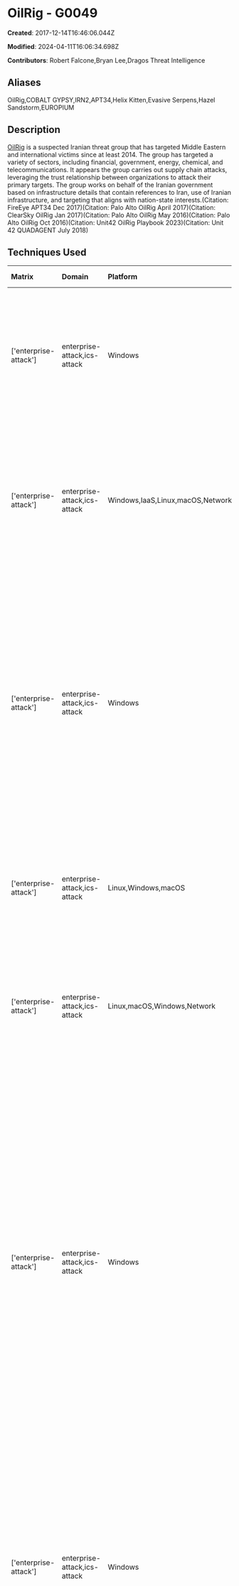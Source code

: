 # OilRig - G0049

**Created**: 2017-12-14T16:46:06.044Z

**Modified**: 2024-04-11T16:06:34.698Z

**Contributors**: Robert Falcone,Bryan Lee,Dragos Threat Intelligence

## Aliases

OilRig,COBALT GYPSY,IRN2,APT34,Helix Kitten,Evasive Serpens,Hazel Sandstorm,EUROPIUM

## Description

[OilRig](https://attack.mitre.org/groups/G0049) is a suspected Iranian threat group that has targeted Middle Eastern and international victims since at least 2014. The group has targeted a variety of sectors, including financial, government, energy, chemical, and telecommunications. It appears the group carries out supply chain attacks, leveraging the trust relationship between organizations to attack their primary targets. The group works on behalf of the Iranian government based on infrastructure details that contain references to Iran, use of Iranian infrastructure, and targeting that aligns with nation-state interests.(Citation: FireEye APT34 Dec 2017)(Citation: Palo Alto OilRig April 2017)(Citation: ClearSky OilRig Jan 2017)(Citation: Palo Alto OilRig May 2016)(Citation: Palo Alto OilRig Oct 2016)(Citation: Unit42 OilRig Playbook 2023)(Citation: Unit 42 QUADAGENT July 2018)

## Techniques Used

|Matrix|Domain|Platform|Technique ID|Technique Name|Use|
| :---| :---| :---| :---| :---| :---|
|['enterprise-attack']|enterprise-attack,ics-attack|Windows|T1555.004|Windows Credential Manager|[OilRig](https://attack.mitre.org/groups/G0049) has used credential dumping tool named VALUEVAULT to steal credentials from the Windows Credential Manager.(Citation: FireEye APT34 July 2019)|
|['enterprise-attack']|enterprise-attack,ics-attack|Windows,IaaS,Linux,macOS,Network|T1082|System Information Discovery|[OilRig](https://attack.mitre.org/groups/G0049) has run <code>hostname</code> and <code>systeminfo</code> on a victim.(Citation: Palo Alto OilRig May 2016)(Citation: Palo Alto OilRig Oct 2016)(Citation: FireEye APT34 July 2019)(Citation: Check Point APT34 April 2021)	|
|['enterprise-attack']|enterprise-attack,ics-attack|Windows|T1003.001|LSASS Memory|[OilRig](https://attack.mitre.org/groups/G0049) has used credential dumping tools such as [Mimikatz](https://attack.mitre.org/software/S0002) to steal credentials to accounts logged into the compromised system and to Outlook Web Access.(Citation: Unit42 OilRig Playbook 2023)(Citation: FireEye APT34 Webinar Dec 2017)(Citation: FireEye APT35 2018)(Citation: FireEye APT34 July 2019)|
|['enterprise-attack']|enterprise-attack,ics-attack|Linux,Windows,macOS|T1008|Fallback Channels|[OilRig](https://attack.mitre.org/groups/G0049) malware ISMAgent falls back to its DNS tunneling mechanism if it is unable to reach the C2 server over HTTP.(Citation: OilRig ISMAgent July 2017)|
|['enterprise-attack']|enterprise-attack,ics-attack|Linux,macOS,Windows,Network|T1071.001|Web Protocols|[OilRig](https://attack.mitre.org/groups/G0049) has used HTTP for C2.(Citation: Unit42 OilRig Playbook 2023)(Citation: FireEye APT34 Webinar Dec 2017)(Citation: FireEye APT34 July 2019)|
|['enterprise-attack']|enterprise-attack,ics-attack|Windows|T1059.003|Windows Command Shell|[OilRig](https://attack.mitre.org/groups/G0049) has used macros to deliver malware such as [QUADAGENT](https://attack.mitre.org/software/S0269) and [OopsIE](https://attack.mitre.org/software/S0264).(Citation: FireEye APT34 Dec 2017)(Citation: OilRig ISMAgent July 2017)(Citation: Unit 42 OopsIE! Feb 2018)(Citation: Unit 42 QUADAGENT July 2018)(Citation: Unit42 OilRig Nov 2018) [OilRig](https://attack.mitre.org/groups/G0049) has used batch scripts.(Citation: FireEye APT34 Dec 2017)(Citation: OilRig ISMAgent July 2017)(Citation: Unit 42 OopsIE! Feb 2018)(Citation: Unit 42 QUADAGENT July 2018)(Citation: Unit42 OilRig Nov 2018)|
|['enterprise-attack']|enterprise-attack,ics-attack|Windows|T1021.001|Remote Desktop Protocol|[OilRig](https://attack.mitre.org/groups/G0049) has used Remote Desktop Protocol for lateral movement. The group has also used tunneling tools to tunnel RDP into the environment.(Citation: Unit42 OilRig Playbook 2023)(Citation: FireEye APT34 Webinar Dec 2017)(Citation: Crowdstrike GTR2020 Mar 2020)|
|['enterprise-attack']|enterprise-attack,ics-attack|Linux,Windows,macOS,Network|T1505.003|Web Shell|[OilRig](https://attack.mitre.org/groups/G0049) has used web shells, often to maintain access to a victim network.(Citation: Unit42 OilRig Playbook 2023)(Citation: FireEye APT34 Webinar Dec 2017)(Citation: Crowdstrike GTR2020 Mar 2020)|
|['enterprise-attack']|enterprise-attack,ics-attack|Linux,macOS,Windows,Containers|T1036|Masquerading|[OilRig](https://attack.mitre.org/groups/G0049) has used .doc file extensions to mask malicious executables.(Citation: Check Point APT34 April 2021)|
|['enterprise-attack']|enterprise-attack,ics-attack|Windows|T1218.001|Compiled HTML File|[OilRig](https://attack.mitre.org/groups/G0049) has used a CHM payload to load and execute another malicious file once delivered to a victim.(Citation: Palo Alto OilRig May 2016)|
|['enterprise-attack']|enterprise-attack,ics-attack|Windows,IaaS,Linux,macOS,Containers,Network|T1046|Network Service Discovery|[OilRig](https://attack.mitre.org/groups/G0049) has used the publicly available tool SoftPerfect Network Scanner as well as a custom tool called GOLDIRONY to conduct network scanning.(Citation: FireEye APT34 Webinar Dec 2017)|
|['enterprise-attack']|enterprise-attack,ics-attack|Linux,macOS,Windows|T1087.001|Local Account|[OilRig](https://attack.mitre.org/groups/G0049) has run <code>net user</code>, <code>net user /domain</code>, <code>net group “domain admins” /domain</code>, and <code>net group “Exchange Trusted Subsystem” /domain</code> to get account listings on a victim.(Citation: Palo Alto OilRig May 2016)|
|['enterprise-attack']|enterprise-attack,ics-attack|Windows,Office 365|T1137.004|Outlook Home Page|[OilRig](https://attack.mitre.org/groups/G0049) has abused the Outlook Home Page feature for persistence. [OilRig](https://attack.mitre.org/groups/G0049) has also used CVE-2017-11774 to roll back the initial patch designed to protect against Home Page abuse.(Citation: FireEye Outlook Dec 2019)|
|['enterprise-attack']|enterprise-attack,ics-attack|Linux,macOS,Windows|T1069.002|Domain Groups|[OilRig](https://attack.mitre.org/groups/G0049) has used <code>net group /domain</code>, <code>net group “domain admins” /domain</code>, and <code>net group “Exchange Trusted Subsystem” /domain</code> to find domain group permission settings.(Citation: Palo Alto OilRig May 2016)|
|['enterprise-attack']|enterprise-attack,ics-attack|Linux,macOS,Windows|T1113|Screen Capture|[OilRig](https://attack.mitre.org/groups/G0049) has a tool called CANDYKING to capture a screenshot of user's desktop.(Citation: FireEye APT34 Webinar Dec 2017)|
|['enterprise-attack']|enterprise-attack,ics-attack|Windows,macOS,Linux|T1007|System Service Discovery|[OilRig](https://attack.mitre.org/groups/G0049) has used <code>sc query</code> on a victim to gather information about services.(Citation: Palo Alto OilRig May 2016)|
|['enterprise-attack']|enterprise-attack,ics-attack|Windows|T1059.001|PowerShell|[OilRig](https://attack.mitre.org/groups/G0049) has used PowerShell scripts for execution, including use of a macro to run a PowerShell command to decode file contents.(Citation: FireEye APT34 Dec 2017)(Citation: OilRig New Delivery Oct 2017)(Citation: Crowdstrike Helix Kitten Nov 2018)|
|['enterprise-attack']|enterprise-attack,ics-attack|Linux,macOS,Windows|T1070.004|File Deletion|[OilRig](https://attack.mitre.org/groups/G0049) has deleted files associated with their payload after execution.(Citation: FireEye APT34 Dec 2017)(Citation: Unit 42 OopsIE! Feb 2018)|
|['enterprise-attack']|enterprise-attack,ics-attack|Linux,macOS,Windows|T1204.002|Malicious File|[OilRig](https://attack.mitre.org/groups/G0049) has delivered macro-enabled documents that required targets to click the "enable content" button to execute the payload on the system.(Citation: Unit 42 OopsIE! Feb 2018)(Citation: Unit 42 QUADAGENT July 2018)(Citation: Crowdstrike Helix Kitten Nov 2018)(Citation: Check Point APT34 April 2021)|
|['enterprise-attack']|enterprise-attack,ics-attack|Windows,Linux,Containers,macOS|T1133|External Remote Services|[OilRig](https://attack.mitre.org/groups/G0049) uses remote services such as VPN, Citrix, or OWA to persist in an environment.(Citation: FireEye APT34 Webinar Dec 2017)|
|['enterprise-attack']|enterprise-attack,ics-attack|Windows,Linux,macOS,IaaS,Network|T1201|Password Policy Discovery|[OilRig](https://attack.mitre.org/groups/G0049) has used net.exe in a script with <code>net accounts /domain</code> to find the password policy of a domain.(Citation: FireEye Targeted Attacks Middle East Banks)|
|['enterprise-attack']|enterprise-attack,ics-attack|Linux,macOS,Windows|T1087.002|Domain Account|[OilRig](https://attack.mitre.org/groups/G0049) has run <code>net user</code>, <code>net user /domain</code>, <code>net group “domain admins” /domain</code>, and <code>net group “Exchange Trusted Subsystem” /domain</code> to get account listings on a victim.(Citation: Palo Alto OilRig May 2016)|
|['enterprise-attack']|enterprise-attack,ics-attack|Windows|T1003.004|LSA Secrets|[OilRig](https://attack.mitre.org/groups/G0049) has used credential dumping tools such as [LaZagne](https://attack.mitre.org/software/S0349) to steal credentials to accounts logged into the compromised system and to Outlook Web Access.(Citation: Unit42 OilRig Playbook 2023)(Citation: FireEye APT34 Webinar Dec 2017)(Citation: FireEye APT35 2018)(Citation: FireEye APT34 July 2019)|
|['enterprise-attack']|enterprise-attack,ics-attack|Windows,Linux,macOS|T1140|Deobfuscate/Decode Files or Information|A [OilRig](https://attack.mitre.org/groups/G0049) macro has run a PowerShell command to decode file contents. [OilRig](https://attack.mitre.org/groups/G0049) has also used [certutil](https://attack.mitre.org/software/S0160) to decode base64-encoded files on victims.(Citation: FireEye APT34 Dec 2017)(Citation: OilRig New Delivery Oct 2017)(Citation: Unit 42 OopsIE! Feb 2018)(Citation: Crowdstrike GTR2020 Mar 2020)|
|['enterprise-attack']|enterprise-attack,ics-attack|Linux,macOS,Windows,Network|T1048.003|Exfiltration Over Unencrypted Non-C2 Protocol|[OilRig](https://attack.mitre.org/groups/G0049) has exfiltrated data over FTP separately from its primary C2 channel over DNS.(Citation: Palo Alto OilRig Oct 2016)|
|['enterprise-attack']|enterprise-attack,ics-attack|Windows,Azure AD,Office 365,SaaS,IaaS,Linux,macOS,Google Workspace,Containers,Network|T1110|Brute Force|[OilRig](https://attack.mitre.org/groups/G0049) has used brute force techniques to obtain credentials.(Citation: FireEye APT34 Webinar Dec 2017)|
|['enterprise-attack']|enterprise-attack,ics-attack|Windows,macOS,Linux|T1059.005|Visual Basic|[OilRig](https://attack.mitre.org/groups/G0049) has used VBScript macros for execution on compromised hosts.(Citation: Check Point APT34 April 2021)|
|['enterprise-attack']|enterprise-attack,ics-attack|Linux,macOS,Windows,Office 365,SaaS,Google Workspace|T1566.002|Spearphishing Link|[OilRig](https://attack.mitre.org/groups/G0049) has sent spearphising emails with malicious links to potential victims.(Citation: Unit 42 OopsIE! Feb 2018)|
|['enterprise-attack']|enterprise-attack,ics-attack|Windows,macOS,Linux|T1120|Peripheral Device Discovery|[OilRig](https://attack.mitre.org/groups/G0049) has used tools to identify if a mouse is connected to a targeted system.(Citation: Check Point APT34 April 2021)|
|['enterprise-attack']|enterprise-attack,ics-attack|Linux,macOS,Windows,Network|T1071.004|DNS|[OilRig](https://attack.mitre.org/groups/G0049) has used DNS for C2 including the publicly available <code>requestbin.net</code> tunneling service.(Citation: Unit42 OilRig Playbook 2023)(Citation: FireEye APT34 Webinar Dec 2017)(Citation: FireEye APT34 July 2019)(Citation: Check Point APT34 April 2021)|
|['enterprise-attack']|enterprise-attack,ics-attack|Linux,macOS,Windows,Network|T1105|Ingress Tool Transfer|[OilRig](https://attack.mitre.org/groups/G0049) can download remote files onto victims.(Citation: FireEye APT34 Dec 2017)|
|['enterprise-attack']|enterprise-attack,ics-attack|Windows,IaaS,Linux,macOS,Network|T1049|System Network Connections Discovery|[OilRig](https://attack.mitre.org/groups/G0049) has used <code>netstat -an</code> on a victim to get a listing of network connections.(Citation: Palo Alto OilRig May 2016)|
|['enterprise-attack']|enterprise-attack,ics-attack|Linux,macOS,Windows|T1204.001|Malicious Link|[OilRig](https://attack.mitre.org/groups/G0049) has delivered malicious links to achieve execution on the target system.(Citation: Unit 42 OopsIE! Feb 2018)(Citation: Unit 42 QUADAGENT July 2018)(Citation: Crowdstrike Helix Kitten Nov 2018)|
|['enterprise-attack']|enterprise-attack,ics-attack|Windows,Azure AD,Office 365,SaaS,IaaS,Linux,macOS,Google Workspace,Containers,Network|T1078|Valid Accounts|[OilRig](https://attack.mitre.org/groups/G0049) has used compromised credentials to access other systems on a victim network.(Citation: Unit42 OilRig Playbook 2023)(Citation: FireEye APT34 Webinar Dec 2017)(Citation: Crowdstrike GTR2020 Mar 2020)|
|['enterprise-attack']|enterprise-attack,ics-attack|Linux,macOS,Windows,Network|T1573.002|Asymmetric Cryptography|[OilRig](https://attack.mitre.org/groups/G0049) used the Plink utility and other tools to create tunnels to C2 servers.(Citation: FireEye APT34 Webinar Dec 2017)|
|['enterprise-attack']|enterprise-attack,ics-attack|macOS,Windows,Linux|T1566.001|Spearphishing Attachment|[OilRig](https://attack.mitre.org/groups/G0049) has sent spearphising emails with malicious attachments to potential victims using compromised and/or spoofed email accounts.(Citation: Unit 42 OopsIE! Feb 2018)(Citation: Unit 42 QUADAGENT July 2018)(Citation: Crowdstrike Helix Kitten Nov 2018)|
|['enterprise-attack']|enterprise-attack,ics-attack|Windows|T1053.005|Scheduled Task|[OilRig](https://attack.mitre.org/groups/G0049) has created scheduled tasks that run a VBScript to execute a payload on victim machines.(Citation: Unit 42 OopsIE! Feb 2018)(Citation: Unit 42 QUADAGENT July 2018)(Citation: FireEye APT34 July 2019)(Citation: Check Point APT34 April 2021)|
|['enterprise-attack']|enterprise-attack,ics-attack|Linux,macOS,Windows,IaaS,SaaS|T1119|Automated Collection|[OilRig](https://attack.mitre.org/groups/G0049) has used automated collection.(Citation: Unit42 OilRig Playbook 2023)|
|['enterprise-attack']|enterprise-attack,ics-attack|Windows,macOS,Linux,Network|T1056.001|Keylogging|[OilRig](https://attack.mitre.org/groups/G0049) has used keylogging tools called KEYPUNCH and LONGWATCH.(Citation: FireEye APT34 Webinar Dec 2017)(Citation: FireEye APT34 July 2019)	
|
|['enterprise-attack']|enterprise-attack,ics-attack|Linux,macOS,Windows,Network|T1033|System Owner/User Discovery|[OilRig](https://attack.mitre.org/groups/G0049) has run <code>whoami</code> on a victim.(Citation: Palo Alto OilRig May 2016)(Citation: Palo Alto OilRig Oct 2016)(Citation: Check Point APT34 April 2021)|
|['enterprise-attack']|enterprise-attack,ics-attack|Linux,macOS,Windows|T1566.003|Spearphishing via Service|[OilRig](https://attack.mitre.org/groups/G0049) has used LinkedIn to send spearphishing links.(Citation: FireEye APT34 July 2019)|
|['enterprise-attack']|enterprise-attack,ics-attack|Linux,macOS,Windows|T1572|Protocol Tunneling|[OilRig](https://attack.mitre.org/groups/G0049) has used the Plink utility and other tools to create tunnels to C2 servers.(Citation: Unit42 OilRig Playbook 2023)(Citation: FireEye APT34 Webinar Dec 2017)(Citation: FireEye APT34 July 2019)|
|['enterprise-attack']|enterprise-attack,ics-attack|Windows|T1047|Windows Management Instrumentation|[OilRig](https://attack.mitre.org/groups/G0049) has used WMI for execution.(Citation: FireEye APT34 Webinar Dec 2017)|
|['enterprise-attack']|enterprise-attack,ics-attack|Linux,macOS|T1021.004|SSH|[OilRig](https://attack.mitre.org/groups/G0049) has used Putty to access compromised systems.(Citation: Unit42 OilRig Playbook 2023)|
|['enterprise-attack']|enterprise-attack,ics-attack|Linux,macOS,Windows,IaaS|T1555|Credentials from Password Stores|[OilRig](https://attack.mitre.org/groups/G0049) has used credential dumping tools such as [LaZagne](https://attack.mitre.org/software/S0349) to steal credentials to accounts logged into the compromised system and to Outlook Web Access.(Citation: Unit42 OilRig Playbook 2023)(Citation: FireEye APT34 Webinar Dec 2017)(Citation: FireEye APT35 2018)(Citation: FireEye APT34 July 2019)|
|['enterprise-attack']|enterprise-attack,ics-attack|Windows,Linux|T1003.005|Cached Domain Credentials|[OilRig](https://attack.mitre.org/groups/G0049) has used credential dumping tools such as [LaZagne](https://attack.mitre.org/software/S0349) to steal credentials to accounts logged into the compromised system and to Outlook Web Access.(Citation: Unit42 OilRig Playbook 2023)(Citation: FireEye APT34 Webinar Dec 2017)(Citation: FireEye APT35 2018)(Citation: FireEye APT34 July 2019)|
|['enterprise-attack']|enterprise-attack,ics-attack|Linux,macOS,Windows|T1027.013|Encrypted/Encoded File|[OilRig](https://attack.mitre.org/groups/G0049) has encrypted and encoded data in its malware, including by using base64.(Citation: FireEye APT34 Dec 2017)(Citation: Unit 42 QUADAGENT July 2018)(Citation: Unit42 OilRig Playbook 2023)(Citation: Crowdstrike Helix Kitten Nov 2018)(Citation: Unit42 OilRig Nov 2018)|
|['enterprise-attack']|enterprise-attack,ics-attack|Linux,macOS,Windows|T1069.001|Local Groups|[OilRig](https://attack.mitre.org/groups/G0049) has used <code>net localgroup administrators</code> to find local administrators on compromised systems.(Citation: Palo Alto OilRig May 2016)|
|['enterprise-attack']|enterprise-attack,ics-attack|Windows,IaaS,Linux,macOS,Containers|T1552.001|Credentials In Files|[OilRig](https://attack.mitre.org/groups/G0049) has used credential dumping tools such as [LaZagne](https://attack.mitre.org/software/S0349) to steal credentials to accounts logged into the compromised system and to Outlook Web Access.(Citation: Unit42 OilRig Playbook 2023)(Citation: FireEye APT34 Webinar Dec 2017)(Citation: FireEye APT35 2018)(Citation: FireEye APT34 July 2019)|
|['enterprise-attack']|enterprise-attack,ics-attack|Linux,macOS,Windows,Network|T1057|Process Discovery|[OilRig](https://attack.mitre.org/groups/G0049) has run <code>tasklist</code> on a victim's machine.(Citation: Palo Alto OilRig May 2016)|
|['enterprise-attack']|enterprise-attack,ics-attack|Linux,macOS,Windows|T1555.003|Credentials from Web Browsers|[OilRig](https://attack.mitre.org/groups/G0049) has used credential dumping tools such as [LaZagne](https://attack.mitre.org/software/S0349) to steal credentials to accounts logged into the compromised system and to Outlook Web Access.(Citation: Unit42 OilRig Playbook 2023)(Citation: FireEye APT34 Webinar Dec 2017)(Citation: FireEye APT35 2018)(Citation: FireEye APT34 July 2019) [OilRig](https://attack.mitre.org/groups/G0049) has also used tool named PICKPOCKET to dump passwords from web browsers.(Citation: FireEye APT34 July 2019)|
|['enterprise-attack']|enterprise-attack,ics-attack|Linux,macOS,Windows,Network|T1016|System Network Configuration Discovery|[OilRig](https://attack.mitre.org/groups/G0049) has run <code>ipconfig /all</code> on a victim.(Citation: Palo Alto OilRig May 2016)(Citation: Palo Alto OilRig Oct 2016)|
|['enterprise-attack']|enterprise-attack,ics-attack|Windows|T1012|Query Registry|[OilRig](https://attack.mitre.org/groups/G0049) has used <code>reg query “HKEY_CURRENT_USER\Software\Microsoft\Terminal Server Client\Default”</code> on a victim to query the Registry.(Citation: Palo Alto OilRig May 2016)|
|['enterprise-attack']|enterprise-attack,ics-attack|Linux,macOS,Windows,Network,Office 365,Azure AD,IaaS,Google Workspace|T1059|Command and Scripting Interpreter|[OilRig](https://attack.mitre.org/groups/G0049) has used various types of scripting for execution.(Citation: FireEye APT34 Dec 2017)(Citation: OilRig ISMAgent July 2017)(Citation: Unit 42 OopsIE! Feb 2018)(Citation: Unit 42 QUADAGENT July 2018)(Citation: Unit42 OilRig Nov 2018)|
|['enterprise-attack']|enterprise-attack,ics-attack|Linux,macOS,Windows|T1497.001|System Checks|[OilRig](https://attack.mitre.org/groups/G0049) has used macros to verify if a mouse is connected to a compromised machine.(Citation: Check Point APT34 April 2021)|
|['enterprise-attack']|enterprise-attack,ics-attack|Linux,macOS,Windows|T1027.005|Indicator Removal from Tools|[OilRig](https://attack.mitre.org/groups/G0049) has tested malware samples to determine AV detection and subsequently modified the samples to ensure AV evasion.(Citation: Palo Alto OilRig April 2017)(Citation: Unit42 OilRig Nov 2018)|
|['ics-attack']|enterprise-attack,ics-attack|None|T0865|Spearphishing Attachment|[OilRig](https://attack.mitre.org/groups/G0049) used spearphishing emails with malicious Microsoft Excel spreadsheet attachments. (Citation: Robert Falcone, Bryan Lee May 2016)|
|['ics-attack']|enterprise-attack,ics-attack|None|T0853|Scripting|[OilRig](https://attack.mitre.org/groups/G0049) has embedded a macro within spearphishing attachments that has been made up of both a VBScript and a PowerShell script.(Citation: Robert Falcone, Bryan Lee May 2016)|
|['ics-attack']|enterprise-attack,ics-attack|None|T0869|Standard Application Layer Protocol|[OilRig](https://attack.mitre.org/groups/G0049) communicated with its command and control using HTTP requests. (Citation: Robert Falcone, Bryan Lee May 2016)|
|['ics-attack']|enterprise-attack,ics-attack|None|T0859|Valid Accounts|[OilRig](https://attack.mitre.org/groups/G0049) utilized stolen credentials to gain access to victim machines.(Citation: Dragos)|
|['ics-attack']|enterprise-attack,ics-attack|None|T0817|Drive-by Compromise|[OilRig](https://attack.mitre.org/groups/G0049) has been seen utilizing watering hole attacks to collect credentials which could be used to gain access into ICS networks. (Citation: Eduard Kovacs May 2018)|

